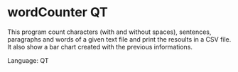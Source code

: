
# wordCounter QT

This program count characters (with and without spaces), sentences, paragraphs and words of a given text file and print the resoults in a CSV file. It also show a bar chart created with the previous informations.

Language: QT